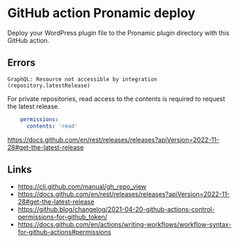 # GitHub action Pronamic deploy

Deploy your WordPress plugin file to the Pronamic plugin directory with this GitHub action.

## Errors

```
GraphQL: Resource not accessible by integration (repository.latestRelease)
```

For private repositories, read access to the contents is required to request the latest release.

```yml
    permissions:
      contents: 'read'
```

https://docs.github.com/en/rest/releases/releases?apiVersion=2022-11-28#get-the-latest-release

## Links

- https://cli.github.com/manual/gh_repo_view
- https://docs.github.com/en/rest/releases/releases?apiVersion=2022-11-28#get-the-latest-release
- https://github.blog/changelog/2021-04-20-github-actions-control-permissions-for-github_token/
- https://docs.github.com/en/actions/writing-workflows/workflow-syntax-for-github-actions#permissions
